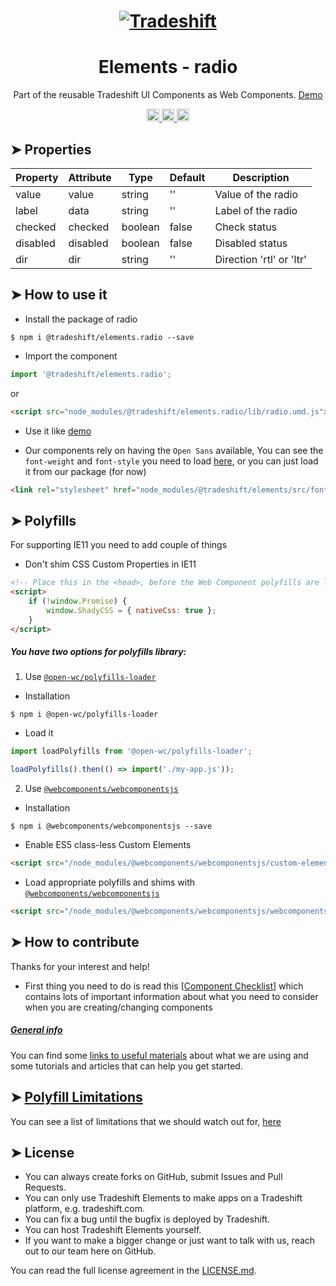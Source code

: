 <h1 align="center">
    <a href="https://tradeshift.com/">
      <img alt="Tradeshift" src="https://tradeshift.com/wp-content/themes/Tradeshift/img/brand/logo-black.png"/>
    </a>
</h1>

<h1 align="center">Elements - radio</h1>

<p align="center">
  Part of the reusable Tradeshift UI Components as Web Components.
    <a href="https://tradeshift.github.io/elements/?path=/story/ts-radio--default">
      Demo
    </a>
</p>

<p align="center">
    <a href="https://www.npmjs.com/package/@tradeshift/elements.radio">
      <img alt="NPM Version" src="https://badgen.net/npm/v/@tradeshift/elements.radio" height="20"/>
    </a>
    <a href="https://npmcharts.com/compare/@tradeshift/elements.radio?minimal=true">
		  <img alt="Downloads per month" src="https://badgen.net/npm/dm/@tradeshift/elements.radio" height="20"/>
		</a>
		<a href="https://www.npmjs.com/browse/depended/@tradeshift/elements.radio">
		  <img alt="Dependent packages" src="https://badgen.net/npm/dependents/@tradeshift/elements.radio" height="20"/>
		</a>
</p>

<style>
table {
    width:100%;
}
</style>

## ➤ Properties

| Property | Attribute | Type    | Default | Description              |
| -------- | --------- | ------- | ------- | ------------------------ |
| value    | value     | string  | ''      | Value of the radio       |
| label    | data      | string  | ''      | Label of the radio       |
| checked  | checked   | boolean | false   | Check status             |
| disabled | disabled  | boolean | false   | Disabled status          |
| dir      | dir       | string  | ''      | Direction 'rtl' or 'ltr' |

## ➤ How to use it

- Install the package of radio

```shell
$ npm i @tradeshift/elements.radio --save
```

- Import the component

```js
import '@tradeshift/elements.radio';
```

or

```html
<script src="node_modules/@tradeshift/elements.radio/lib/radio.umd.js"></script>
```

- Use it like [demo]("https://tradeshift.github.io/elements/?path=/story/ts-radio--default")

- Our components rely on having the `Open Sans` available, You can see the `font-weight` and `font-style` you need to load [here](https://github.com/Tradeshift/elements/blob/master/packages/core/src/fonts.css), or you can just load it from our package (for now)

```html
<link rel="stylesheet" href="node_modules/@tradeshift/elements/src/fonts.css" />
```

## ➤ Polyfills

For supporting IE11 you need to add couple of things

- Don't shim CSS Custom Properties in IE11

```html
<!-- Place this in the <head>, before the Web Component polyfills are loaded -->
<script>
	if (!window.Promise) {
		window.ShadyCSS = { nativeCss: true };
	}
</script>
```

##### You have two options for polyfills library:

1. Use [`@open-wc/polyfills-loader`](https://github.com/open-wc/open-wc/tree/master/packages/polyfills-loader)

- Installation

```shell
$ npm i @open-wc/polyfills-loader
```

- Load it

```js
import loadPolyfills from '@open-wc/polyfills-loader';

loadPolyfills().then(() => import('./my-app.js'));
```

2. Use [`@webcomponents/webcomponentsjs`](https://github.com/webcomponents/polyfills/tree/master/packages/webcomponentsjs)

- Installation

```hell
$ npm i @webcomponents/webcomponentsjs --save
```

- Enable ES5 class-less Custom Elements

```html
<script src="/node_modules/@webcomponents/webcomponentsjs/custom-elements-es5-adapter.js"></script>
```

- Load appropriate polyfills and shims with [`@webcomponents/webcomponentsjs`](https://github.com/webcomponents/webcomponentsjs)

```html
<script src="/node_modules/@webcomponents/webcomponentsjs/webcomponents-loader.js" defer></script>
```

## ➤ How to contribute

Thanks for your interest and help!

- First thing you need to do is read this [[Component Checklist](https://github.com/Tradeshift/elements/wiki/Component-checklist)] which contains lots of important information about what you need to consider when you are creating/changing components

##### [General info](https://github.com/Tradeshift/elements/wiki/Useful-materials-starter)

You can find some [links to useful materials](https://github.com/Tradeshift/elements/wiki/Useful-materials-starter) about what we are using and some tutorials and articles that can help you get started.

## ➤ [Polyfill Limitations](https://github.com/Tradeshift/elements/wiki/Polyfill-Limitations)

You can see a list of limitations that we should watch out for, [here](https://github.com/Tradeshift/elements/wiki/Polyfill-Limitations)

## ➤ License

- You can always create forks on GitHub, submit Issues and Pull Requests.
- You can only use Tradeshift Elements to make apps on a Tradeshift platform, e.g. tradeshift.com.
- You can fix a bug until the bugfix is deployed by Tradeshift.
- You can host Tradeshift Elements yourself.
- If you want to make a bigger change or just want to talk with us, reach out to our team here on GitHub.

You can read the full license agreement in the [LICENSE.md](https://github.com/Tradeshift/elements/blob/master/LICENSE.md).
